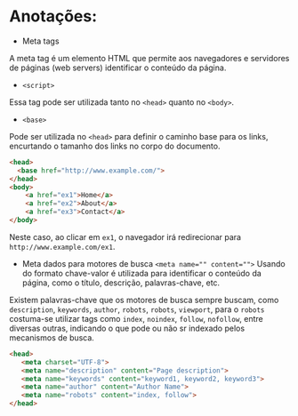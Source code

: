 # Anotações:

* Meta tags

A meta tag é um elemento HTML que permite aos navegadores e servidores de páginas (web servers) identificar o conteúdo da página.

* `<script>`
  
Essa tag pode ser utilizada tanto no `<head>` quanto no `<body>`.

* `<base>` 

Pode ser utilizada no `<head>` para definir o caminho base para os links, encurtando o tamanho dos links no corpo do documento.

```html
<head>
  <base href="http://www.example.com/">
</head>
<body>
    <a href="ex1">Home</a>
    <a href="ex2">About</a>
    <a href="ex3">Contact</a>
</body>
```

Neste caso, ao clicar em `ex1`, o navegador irá redirecionar para `http://www.example.com/ex1`.

* Meta dados para motores de busca
`<meta name="" content="">` Usando do formato chave-valor é utilizada para identificar o conteúdo da página, como o título, descrição, palavras-chave, etc. 

Existem palavras-chave que os motores de busca sempre buscam, como `description`, `keywords`, `author`, `robots`, `robots`, `viewport`, para o `robots` costuma-se utilizar tags como `index`, `noindex`, `follow`, `nofollow`, entre diversas outras, indicando o que pode ou não sr indexado pelos mecanismos de busca.
 
 ```html
<head>
    <meta charset="UTF-8">
    <meta name="description" content="Page description">
    <meta name="keywords" content="keyword1, keyword2, keyword3">
    <meta name="author" content="Author Name">
    <meta name="robots" content="index, follow">
</head>
```

